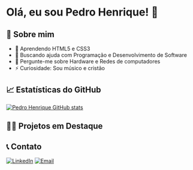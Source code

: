# Olá, eu sou Pedro Henrique! 👋


## 🚀 Sobre mim

- 🌱 Aprendendo HTML5 e CSS3
- 🤔 Buscando ajuda com Programação e Desenvolvimento de Software
- 💬 Pergunte-me sobre Hardware e Redes de computadores
- ⚡ Curiosidade: Sou músico e cristão


## 📈 Estatísticas do GitHub

[![Pedro Henrique GitHub stats](https://github-readme-stats.vercel.app/api?username=pedrohreismarques&show_icons=true&theme=radical)](https://github.com/pedrohreismarques/github-readme-stats)

## 👨‍💻 Projetos em Destaque


## 📞 Contato

[![LinkedIn](https://img.shields.io/badge/LinkedIn-0077B5?style=for-the-badge&logo=linkedin&logoColor=white)](https://linkedin.com/in/pedrohreismarques)
[![Email](https://img.shields.io/badge/Gmail-D14836?style=for-the-badge&logo=gmail&logoColor=white)](mailto:pedrohreismarques@gmail.com)
